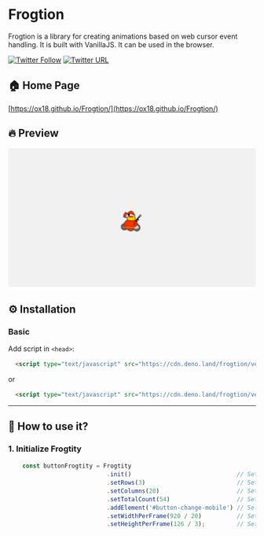 # Frogtion


Frogtion is a library for creating animations based on web cursor event handling. It is built with VanillaJS. It can be used in the browser.

[![Twitter Follow](https://img.shields.io/twitter/follow/devfrxg.svg?style=social)](https://twitter.com/devfrxg) [![Twitter URL](https://img.shields.io/twitter/url/http/shields.io.svg?style=social)](https://twitter.com/home?status=AOS%20-%20Animate%20on%20Scroll%20library%0Ahttps%3A//github.com/devfrxg/aos)

## 🏠 Home Page

[https://ox18.github.io/Frogtion/](https://ox18.github.io/Frogtion/)

## 🔥 Preview
![Preview](https://github.com/Ox18/Frogtion/blob/master/images/handler_preview.gif)

## ⚙ Installation

### Basic

Add script in `<head>`:

```html
  <script type="text/javascript" src="https://cdn.deno.land/frogtion/versions/beta/raw/frogtion.js"></script>
```

or

```html
  <script type="text/javascript" src="https://cdn.deno.land/frogtion/versions/beta/raw/frogtion.min.js"></script>
```

---

## 🤔 How to use it?

### 1. Initialize Frogtity

```js
    const buttonFrogtity = Frogtity
                            .init()                              // Set
                            .setRows(3)                          // Set
                            .setColumns(20)                      // Set
                            .setTotalCount(54)                   // Set
                            .addElement('#button-change-mobile') // Select the element in HTML
                            .setWidthPerFrame(920 / 20)          // Set
                            .setHeightPerFrame(126 / 3);         // Set
```

